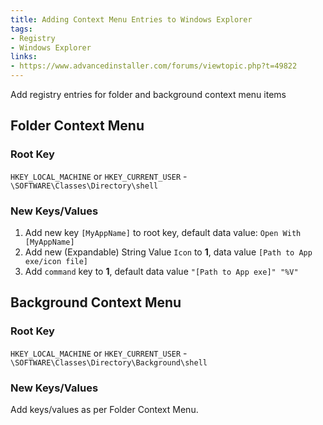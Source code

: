 ```yaml
---
title: Adding Context Menu Entries to Windows Explorer
tags:
- Registry
- Windows Explorer
links:
- https://www.advancedinstaller.com/forums/viewtopic.php?t=49822
---
```

Add registry entries for folder and background context menu items

## Folder Context Menu ##

### Root Key ###
`HKEY_LOCAL_MACHINE` or `HKEY_CURRENT_USER` - `\SOFTWARE\Classes\Directory\shell`

### New Keys/Values ###
1. Add new key `[MyAppName]` to root key, default data value: `Open With [MyAppName]`
2. Add new (Expandable) String Value `Icon` to **1**, data value `[Path to App exe/icon file]` 
3. Add `command` key to **1**, default data value `"[Path to App exe]" "%V"`

## Background Context Menu ##

### Root Key ###
`HKEY_LOCAL_MACHINE` or `HKEY_CURRENT_USER` - `\SOFTWARE\Classes\Directory\Background\shell`

### New Keys/Values ###
Add keys/values as per Folder Context Menu.
